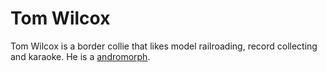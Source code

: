 # Tom Wilcox

Tom Wilcox is a border collie that likes model railroading, record collecting and karaoke. He is a [andromorph](../universe/andromorph.md).